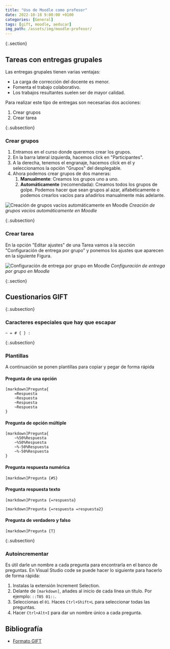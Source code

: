 ```yaml
---
title: "Uso de Moodle como profesor"
date: 2022-10-18 9:00:00 +0100
categories: [General]
tags: [gift, moodle, aeducar]
img_path: /assets/img/moodle-profesor/
---
```


{:.section}
## Tareas con entregas grupales

Las entregas grupales tienen varias ventajas:

- La carga de corrección del docente es menor.
- Fomenta el trabajo colaborativo.
- Los trabajos resultantes suelen ser de mayor calidad.

Para realizar este tipo de entregas son necesarias dos acciones:

1. Crear grupos
2. Crear tarea

{:.subsection}
### Crear grupos

1. Entramos en el curso donde queremos crear los grupos.
2. En la barra lateral izquierda, hacemos click en "Participantes".
3. A la derecha, tenemos el engranaje, hacemos click en él y seleccionamos la opción "Grupos" del desplegable.
4. Ahora podemos crear grupos de dos maneras:
   1. **Manualmente**: Creamos los grupos uno a uno.
   2. **Automáticamente** (recomendada): Creamos todos los grupos de golpe. Podemos hacer que sean grupos al azar, alfabéticamente o podemos crearlos vacíos para añadirlos manualmente más adelante.

![Creación de grupos vacíos automáticamente en Moodle](crearGruposAutomaticamente.png)
_Creación de grupos vacíos automáticamente en Moodle_

{:.subsection}
### Crear tarea

En la opción "Editar ajustes" de una Tarea vamos a la sección "Configuración de entrega por grupo" y ponemos los ajustes que aparecen en la siguiente Figura.

![Configuración de entrega por grupo en Moodle](configuracionEntregaPorGrupo.png)
_Configuración de entrega por grupo en Moodle_

{:.section}
## Cuestionarios GIFT

{:.subsection}
### Caracteres especiales que hay que escapar

```plaintext
~ = # { } :
```

{:.subsection}
### Plantillas

A continuación se ponen plantillas para copiar y pegar de forma rápida

#### Pregunta de una opción

```plaintext
[markdown]Pregunta{
    =Respuesta
    ~Respuesta
    ~Respuesta
    ~Respuesta
}
```

#### Pregunta de opción múltiple

```plaintext
[markdown]Pregunta{
    ~%50%Respuesta
    ~%50%Respuesta
    ~%-50%Respuesta
    ~%-50%Respuesta
}
```

#### Pregunta respuesta numérica

```plaintext
[markdown]Pregunta {#5}
```

#### Pregunta respuesta texto

```plaintext
[markdown]Pregunta {=respuesta}
```

```plaintext
[markdown]Pregunta {=respuesta =respuesta2}
```

#### Pregunta de verdadero y falso

```plaintext
[markdown]Pregunta {T}
```

{:.subsection}
### Autoincrementar

Es útil darle un nombre a cada pregunta para encontrarla en el banco de preguntas. En Visual Studio code se puede hacer lo siguiente para hacerlo de forma rápida:

1. Instalas la extensión Increment Selection.
1. Delante de `[markdown]`, añades al inicio de cada línea un título. Por ejemplo: `::T05 01::`.
1. Seleccionas el `01`. Haces `Ctrl+Shift+L` para seleccionar todas las preguntas.
1. Hacer `Ctrl+Alt+I` para dar un nombre único a cada pregunta.

## Bibliografía

- [Formato GIFT](https://docs.moodle.org/all/es/Formato_GIFT#Caracteres_especiales_.7E_.3D_.23_.7B_.7D)